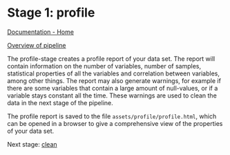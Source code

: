 # Stage 1: profile

[Documentation - Home](https://github.com/SINTEF-9012/Erdre/blob/master/docs/index.md)

[Overview of pipeline](https://github.com/SINTEF-9012/Erdre/blob/master/docs/tutorials/03_pipeline.md)


The profile-stage creates a profile report of your data set. The report will
contain information on the number of variables, number of samples, statistical
properties of all the variables and correlation between variables, among other
things. The report may also generate warnings, for example if there are some
variables that contain a large amount of null-values, or if a variable stays
constant all the time. These warnings are used to clean the data in the next
stage of the pipeline.

The profile report is saved to the file `assets/profile/profile.html`, which
can be opened in a browser to give a comprehensive view of the properties of
your data set.


Next stage: [clean](https://github.com/SINTEF-9012/Erdre/blob/master/docs/tutorials/stages/02_clean.md)
